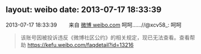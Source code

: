 layout: weibo
date: 2013-07-17 18:33:39
---
<meta name="referrer" content="no-referrer" />

2013-07-17 18:33:39  &nbsp;&nbsp;&nbsp;&nbsp;&nbsp;&nbsp; 来自 <a href="http://weibo.com/" rel="nofollow">微博 weibo.com</a>
呵呵……//@xcv58_: 呵呵
>  该账号因被投诉违反《微博社区公约》的相关规定，现已无法查看。查看帮助 https://kefu.weibo.com/faqdetail?id=13216
